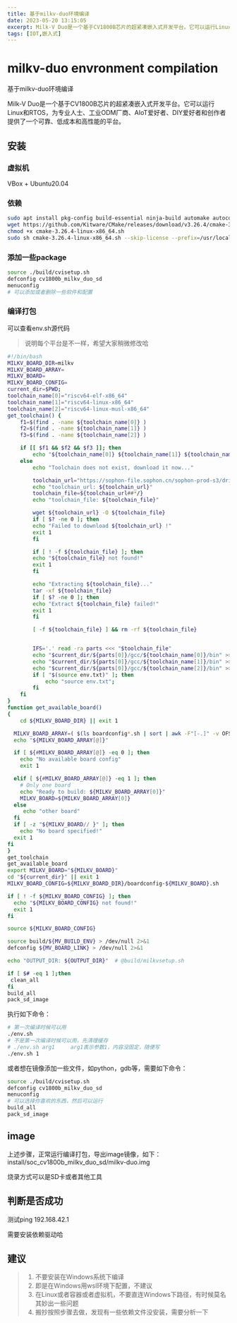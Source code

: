 ```yaml
---
title: 基于milkv-duo环境编译
date: 2023-05-20 13:15:05
excerpt: Milk-V Duo是一个基于CV1800B芯片的超紧凑嵌入式开发平台。它可以运行Linux和RTOS，为专业人士、工业ODM厂商、AIoT爱好者、DIY爱好者和创作者提供了一个可靠、低成本和高性能的平台。
tags: [IOT,嵌入式]
---
```


# milkv-duo envronment compilation

基于milkv-duo环境编译

Milk-V Duo是一个基于CV1800B芯片的超紧凑嵌入式开发平台。它可以运行Linux和RTOS，为专业人士、工业ODM厂商、AIoT爱好者、DIY爱好者和创作者提供了一个可靠、低成本和高性能的平台。

## 安装

### 虚拟机

VBox + Ubuntu20.04
<!-- ![vBox-Ubuntu](./img/VBox+Ubuntu.png) -->

### 依赖

```bash
sudo apt install pkg-config build-essential ninja-build automake autoconf libtool wget curl git gcc libssl-dev bc slib squashfs-tools android-sdk-libsparse-utils jq python3-distutils scons parallel tree python3-dev python3-pip device-tree-compiler ssh cpio fakeroot libncurses5 flex bison libncurses5-dev genext2fs rsync unzip dosfstools mtools tclsh ssh-client android-sdk-ext4-utils
wget https://github.com/Kitware/CMake/releases/download/v3.26.4/cmake-3.26.4-linux-x86_64.sh
chmod +x cmake-3.26.4-linux-x86_64.sh
sudo sh cmake-3.26.4-linux-x86_64.sh --skip-license --prefix=/usr/local/
```

### 添加一些package

```bash
source ./build/cvisetup.sh
defconfig cv1800b_milkv_duo_sd 
menuconfig
# 可以添加或者删除一些软件和配置
```

### 编译打包

可以查看env.sh源代码  
> 说明每个平台是不一样，希望大家稍微修改哈

```bash
#!/bin/bash
MILKV_BOARD_DIR=milkv
MILKV_BOARD_ARRAY=
MILKV_BOARD=
MILKV_BOARD_CONFIG=
current_dir=$PWD;
toolchain_name[0]="riscv64-elf-x86_64"
toolchain_name[1]="riscv64-linux-x86_64"
toolchain_name[2]="riscv64-linux-musl-x86_64"
get_toolchain() {
    f1=$(find . -name ${toolchain_name[0]} )
    f2=$(find . -name ${toolchain_name[1]} )
    f3=$(find . -name ${toolchain_name[2]} )

    if [[ $f1 && $f2 && $f3 ]]; then
        echo "${toolchain_name[0]} ${toolchain_name[1]} ${toolchain_name[2]} is found." 
    else
        echo "Toolchain does not exist, download it now..."

        toolchain_url="https://sophon-file.sophon.cn/sophon-prod-s3/drive/23/03/07/16/host-tools.tar.gz"
        echo "toolchain_url: ${toolchain_url}"
        toolchain_file=${toolchain_url##*/}
        echo "toolchain_file: ${toolchain_file}"

        wget ${toolchain_url} -O ${toolchain_file}
        if [ $? -ne 0 ]; then
        echo "Failed to download ${toolchain_url} !"
        exit 1
        fi

        if [ ! -f ${toolchain_file} ]; then
        echo "${toolchain_file} not found!"
        exit 1
        fi

        echo "Extracting ${toolchain_file}..."
        tar -xf ${toolchain_file}
        if [ $? -ne 0 ]; then
        echo "Extract ${toolchain_file} failed!"
        exit 1
        fi

        [ -f ${toolchain_file} ] && rm -rf ${toolchain_file}


        IFS='.' read -ra parts <<< "$toolchain_file"
        echo "$current_dir/${parts[0]}/gcc/${toolchain_name[0]}/bin" >> env.txt
        echo "$current_dir/${parts[0]}/gcc/${toolchain_name[1]}/bin" >> env.txt
        echo "$current_dir/${parts[0]}/gcc/${toolchain_name[2]}/bin" >> env.txt
        if [ "$(source env.txt)" ]; then
            echo "source env.txt";
        fi
    fi
}
function get_available_board()
{
    cd ${MILKV_BOARD_DIR} || exit 1

  MILKV_BOARD_ARRAY=( $(ls boardconfig*.sh | sort | awk -F"[-.]" -v OFS='-' '{print $2, $3}') )
  echo "${MILKV_BOARD_ARRAY[@]}"

  if [ ${#MILKV_BOARD_ARRAY[@]} -eq 0 ]; then
    echo "No available board config"
    exit 1

  elif [ ${#MILKV_BOARD_ARRAY[@]} -eq 1 ]; then
    # Only one board
    echo "Ready to build: ${MILKV_BOARD_ARRAY[0]}"
    MILKV_BOARD=${MILKV_BOARD_ARRAY[0]}
  else
     echo "other board"
  fi
  if [ -z "${MILKV_BOARD// }" ]; then
    echo "No board specified!"
  exit 1
fi
}
get_toolchain
get_available_board 
export MILKV_BOARD="${MILKV_BOARD}"
cd "${current_dir}" || exit 1
MILKV_BOARD_CONFIG=${MILKV_BOARD_DIR}/boardconfig-${MILKV_BOARD}.sh

if [ ! -f ${MILKV_BOARD_CONFIG} ]; then
  echo "${MILKV_BOARD_CONFIG} not found!"
  exit 1
fi

source ${MILKV_BOARD_CONFIG}

source build/${MV_BUILD_ENV} > /dev/null 2>&1
defconfig ${MV_BOARD_LINK} > /dev/null 2>&1

echo "OUTPUT_DIR: ${OUTPUT_DIR}"  # @build/milkvsetup.sh

if [ $# -eq 1 ];then
 clean_all
fi
build_all
pack_sd_image
```

执行如下命令：  

```bash
# 第一次编译时候可以用
./env.sh
# 不是第一次编译时候可以用，先清理缓存
# ./env.sh arg1     arg1表示参数1，内容没固定，随便写
./env.sh 1
```

或者想在镜像添加一些文件，如python，gdb等，需要如下命令：

```bash
source ./build/cvisetup.sh
defconfig cv1800b_milkv_duo_sd
menuconfig
# 可以选择你喜欢的东西，然后可以运行
build_all
pack_sd_image
```

## image

上述步骤，正常运行编译打包，导出image镜像，如下：  
install/soc_cv1800b_milkv_duo_sd/milkv-duo.img

烧录方式可以是SD卡或者其他工具  

## 判断是否成功

测试ping 192.168.42.1  
<!-- ![rndis](../doc/img/RNDIS.png)   -->
需要安装依赖驱动哈  
<!-- ![ssh milkv](../doc/img/ssh-milkv.png) -->

## 建议

> 1. 不要安装在Windows系统下编译
> 2. 即是在Windows用wsl环境下配置，不建议
> 3. 在Linux或者容器或者虚拟机，不要直连Windows下路径，有时候莫名其妙出一些问题
> 4. 搬抄按照步骤去做，发现有一些依赖文件没安装，需要分析一下
